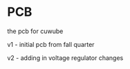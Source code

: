 # PCB

the pcb for cuwube

v1 - initial pcb from fall quarter

v2 - adding in voltage regulator changes

